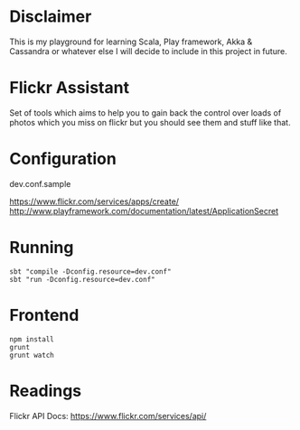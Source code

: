 Disclaimer
===========
This is my playground for learning Scala, Play framework, Akka & Cassandra or whatever else I will decide to include
in this project in future.


Flickr Assistant
=================================
Set of tools which aims to help you to gain back the control over loads of photos which you miss on flickr but you 
should see them and stuff like that. 

Configuration
==============
dev.conf.sample

https://www.flickr.com/services/apps/create/
http://www.playframework.com/documentation/latest/ApplicationSecret

Running
========
```
sbt "compile -Dconfig.resource=dev.conf"
sbt "run -Dconfig.resource=dev.conf"
```


Frontend
=========
```
npm install
grunt
grunt watch
```


Readings
=========
Flickr  API Docs: https://www.flickr.com/services/api/
